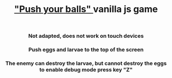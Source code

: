 <br>
<h1 align="center"><a href="https://maxim-belyi.github.io/push_your_balls--game/" target="_blank"> "Push your balls" </a> vanilla js game
<br>
<br> 
<img href="https://github.com/Maxim-Belyi/push_your_balls--game/blob/main/images/bull.png?raw=true">
<h3 align="center">Not adapted, does not work on touch devices
<br>
<h3 align="center">Push eggs and larvae to the top of the screen
<br>
<h3 align="center">The enemy can destroy the larvae, but cannot destroy the eggs
to enable debug mode press key "Z"


